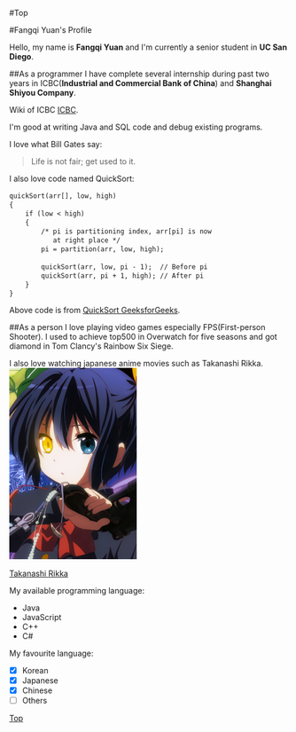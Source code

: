 #Top

#Fangqi Yuan's Profile

Hello, my name is **Fangqi Yuan** and I'm currently a senior student in **UC San Diego**.

##As a programmer 
I have complete several internship during past two years in ICBC(**Industrial and Commercial Bank of China**) and **Shanghai Shiyou Company**.

Wiki of ICBC [ICBC](https://en.wikipedia.org/wiki/Industrial_and_Commercial_Bank_of_China).

I'm good at writing Java and SQL code and debug existing programs.

I love what Bill Gates say:
> Life is not fair; get used to it.

I also love code named QuickSort:
```
quickSort(arr[], low, high)
{
    if (low < high)
    {
        /* pi is partitioning index, arr[pi] is now
           at right place */
        pi = partition(arr, low, high);

        quickSort(arr, low, pi - 1);  // Before pi
        quickSort(arr, pi + 1, high); // After pi
    }
}
```
Above code is from [QuickSort GeeksforGeeks](https://www.geeksforgeeks.org/quick-sort/).

##As a person
I love playing video games especially FPS(First-person Shooter). I used to achieve top500 in Overwatch for five seasons and got diamond in Tom Clancy's Rainbow Six Siege.

I also love watching japanese anime movies such as Takanashi Rikka.
![Takanashi Rikka](TakanashiRikka.png)

[Takanashi Rikka](TakanashiRikka.png)


My available programming language:
- Java
- JavaScript
- C++
- C#

My favourite language:
- [x] Korean
- [x] Japanese
- [x] Chinese
- [ ] Others

[Top](#top)
